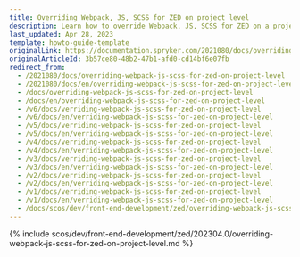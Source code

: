 ```yaml
---
title: Overriding Webpack, JS, SCSS for ZED on project level
description: Learn how to override Webpack, JS, SCSS for ZED on a project level
last_updated: Apr 28, 2023
template: howto-guide-template
originalLink: https://documentation.spryker.com/2021080/docs/overriding-webpack-js-scss-for-zed-on-project-level
originalArticleId: 3b57ce80-48b2-47b1-afd0-cd14bf6e07fb
redirect_from:
  - /2021080/docs/overriding-webpack-js-scss-for-zed-on-project-level
  - /2021080/docs/en/overriding-webpack-js-scss-for-zed-on-project-level
  - /docs/overriding-webpack-js-scss-for-zed-on-project-level
  - /docs/en/overriding-webpack-js-scss-for-zed-on-project-level
  - /v6/docs/verriding-webpack-js-scss-for-zed-on-project-level
  - /v6/docs/en/verriding-webpack-js-scss-for-zed-on-project-level
  - /v5/docs/verriding-webpack-js-scss-for-zed-on-project-level
  - /v5/docs/en/verriding-webpack-js-scss-for-zed-on-project-level
  - /v4/docs/verriding-webpack-js-scss-for-zed-on-project-level
  - /v4/docs/en/verriding-webpack-js-scss-for-zed-on-project-level
  - /v3/docs/verriding-webpack-js-scss-for-zed-on-project-level
  - /v3/docs/en/verriding-webpack-js-scss-for-zed-on-project-level
  - /v2/docs/verriding-webpack-js-scss-for-zed-on-project-level
  - /v2/docs/en/verriding-webpack-js-scss-for-zed-on-project-level
  - /v1/docs/verriding-webpack-js-scss-for-zed-on-project-level
  - /v1/docs/en/verriding-webpack-js-scss-for-zed-on-project-level
  - /docs/scos/dev/front-end-development/zed/overriding-webpack-js-scss-for-zed-on-project-level.html
---
```


{% include scos/dev/front-end-development/zed/202304.0/overriding-webpack-js-scss-for-zed-on-project-level.md %} <!-- To edit, see /_includes/scos/dev/front-end-development/zed/202304.0/overriding-webpack-js-scss-for-zed-on-project-level.md -->
